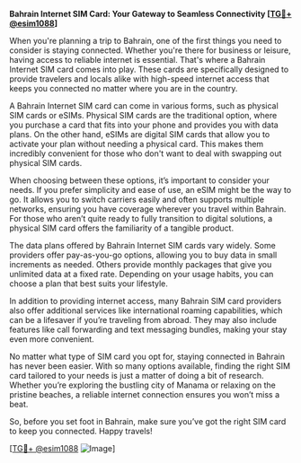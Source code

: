 **Bahrain Internet SIM Card: Your Gateway to Seamless Connectivity [[TG💪+ @esim1088](https://t.me/s/esim1088)]**

When you're planning a trip to Bahrain, one of the first things you need to consider is staying connected. Whether you're there for business or leisure, having access to reliable internet is essential. That's where a Bahrain Internet SIM card comes into play. These cards are specifically designed to provide travelers and locals alike with high-speed internet access that keeps you connected no matter where you are in the country.

A Bahrain Internet SIM card can come in various forms, such as physical SIM cards or eSIMs. Physical SIM cards are the traditional option, where you purchase a card that fits into your phone and provides you with data plans. On the other hand, eSIMs are digital SIM cards that allow you to activate your plan without needing a physical card. This makes them incredibly convenient for those who don't want to deal with swapping out physical SIM cards.

When choosing between these options, it’s important to consider your needs. If you prefer simplicity and ease of use, an eSIM might be the way to go. It allows you to switch carriers easily and often supports multiple networks, ensuring you have coverage wherever you travel within Bahrain. For those who aren’t quite ready to fully transition to digital solutions, a physical SIM card offers the familiarity of a tangible product.

The data plans offered by Bahrain Internet SIM cards vary widely. Some providers offer pay-as-you-go options, allowing you to buy data in small increments as needed. Others provide monthly packages that give you unlimited data at a fixed rate. Depending on your usage habits, you can choose a plan that best suits your lifestyle.

In addition to providing internet access, many Bahrain SIM card providers also offer additional services like international roaming capabilities, which can be a lifesaver if you’re traveling from abroad. They may also include features like call forwarding and text messaging bundles, making your stay even more convenient.

No matter what type of SIM card you opt for, staying connected in Bahrain has never been easier. With so many options available, finding the right SIM card tailored to your needs is just a matter of doing a bit of research. Whether you’re exploring the bustling city of Manama or relaxing on the pristine beaches, a reliable internet connection ensures you won’t miss a beat.

So, before you set foot in Bahrain, make sure you’ve got the right SIM card to keep you connected. Happy travels! 

[[TG💪+ @esim1088](https://t.me/s/esim1088) ![Image](https://i.postimg.cc/Y0z9fWf4/image.png)]